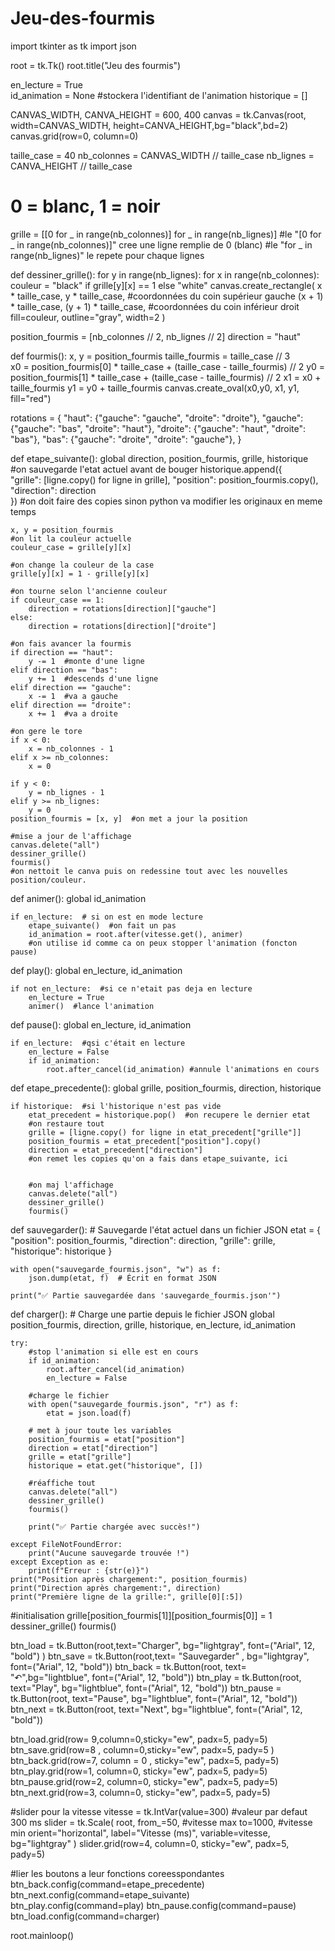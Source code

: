 # Jeu-des-fourmis
import tkinter as tk
import json

root = tk.Tk()
root.title("Jeu des fourmis")

en_lecture = True  
id_animation = None  #stockera l'identifiant de l'animation
historique = [] 


CANVAS_WIDTH, CANVA_HEIGHT = 600, 400
canvas = tk.Canvas(root, width=CANVAS_WIDTH, height=CANVA_HEIGHT,bg="black",bd=2)
canvas.grid(row=0, column=0) 


taille_case = 40 
nb_colonnes = CANVAS_WIDTH // taille_case
nb_lignes = CANVA_HEIGHT // taille_case


# 0 = blanc, 1 = noir 
grille = [[0 for _ in range(nb_colonnes)] for _ in range(nb_lignes)]
#le "[0 for _ in range(nb_colonnes)]" cree une ligne remplie de 0 (blanc)
#le "for _ in range(nb_lignes)" le repete pour chaque lignes
 

def dessiner_grille():
    for y in range(nb_lignes):
        for x in range(nb_colonnes): 
            couleur = "black" if grille[y][x] == 1 else "white"
            canvas.create_rectangle(
                x * taille_case, y * taille_case, #coordonnées du coin supérieur gauche
                (x + 1) * taille_case, (y + 1) * taille_case, #coordonnées du coin inférieur droit
                fill=couleur, outline="gray", width=2
            )


  

position_fourmis = [nb_colonnes // 2, nb_lignes // 2]
direction = "haut"

def fourmis(): 
    x, y = position_fourmis
    taille_fourmis = taille_case // 3  
    x0 = position_fourmis[0] * taille_case + (taille_case - taille_fourmis) // 2
    y0 = position_fourmis[1] * taille_case + (taille_case - taille_fourmis) // 2
    x1 = x0 + taille_fourmis
    y1 = y0 + taille_fourmis
    canvas.create_oval(x0,y0, x1, y1, fill="red")


rotations = {
    "haut": {"gauche": "gauche", "droite": "droite"},
    "gauche": {"gauche": "bas", "droite": "haut"},
    "droite": {"gauche": "haut", "droite": "bas"},
    "bas": {"gauche": "droite", "droite": "gauche"},
}


def etape_suivante():
    global direction, position_fourmis, grille, historique   
    #on sauvegarde l'etat actuel avant de bouger
    historique.append({  
        "grille": [ligne.copy() for ligne in grille], 
        "position": position_fourmis.copy(),            
        "direction": direction                         
    }) #on doit faire des copies sinon python va modifier les originaux en meme temps
    
    x, y = position_fourmis
    #on lit la couleur actuelle 
    couleur_case = grille[y][x]  

    #on change la couleur de la case
    grille[y][x] = 1 - grille[y][x] 

    #on tourne selon l'ancienne couleur 
    if couleur_case == 1:  
        direction = rotations[direction]["gauche"]  
    else:  
        direction = rotations[direction]["droite"] 
    
    #on fais avancer la fourmis
    if direction == "haut":
        y -= 1  #monte d'une ligne
    elif direction == "bas":
        y += 1  #descends d'une ligne
    elif direction == "gauche":
        x -= 1  #va a gauche
    elif direction == "droite":
        x += 1  #va a droite
    
    #on gere le tore
    if x < 0:
        x = nb_colonnes - 1
    elif x >= nb_colonnes:
        x = 0

    if y < 0:
        y = nb_lignes - 1
    elif y >= nb_lignes:
        y = 0
    position_fourmis = [x, y]  #on met a jour la position
    
    #mise a jour de l'affichage 
    canvas.delete("all")      
    dessiner_grille()       
    fourmis()              
    #on nettoit le canva puis on redessine tout avec les nouvelles position/couleur.

def animer():
    global id_animation
    
    if en_lecture:  # si on est en mode lecture
        etape_suivante()  #on fait un pas
        id_animation = root.after(vitesse.get(), animer)
        #on utilise id comme ca on peux stopper l'animation (foncton pause)

def play():
    global en_lecture, id_animation
    
    if not en_lecture:  #si ce n'etait pas deja en lecture
        en_lecture = True
        animer()  #lance l'animation

def pause():
    global en_lecture, id_animation
    
    if en_lecture:  #qsi c'était en lecture
        en_lecture = False
        if id_animation:  
            root.after_cancel(id_animation) #annule l'animations en cours

def etape_precedente():
    global grille, position_fourmis, direction, historique
    
    if historique:  #si l'historique n'est pas vide
        etat_precedent = historique.pop()  #on recupere le dernier etat
        #on restaure tout
        grille = [ligne.copy() for ligne in etat_precedent["grille"]] 
        position_fourmis = etat_precedent["position"].copy()
        direction = etat_precedent["direction"]
        #on remet les copies qu'on a fais dans etape_suivante, ici 


        #on maj l'affichage
        canvas.delete("all")
        dessiner_grille()
        fourmis()

def sauvegarder():
    # Sauvegarde l'état actuel dans un fichier JSON
    etat = {
        "position": position_fourmis,
        "direction": direction,
        "grille": grille,
        "historique": historique
    }
    
    with open("sauvegarde_fourmis.json", "w") as f:
        json.dump(etat, f)  # Écrit en format JSON
    
    print("✅ Partie sauvegardée dans 'sauvegarde_fourmis.json'")

def charger():
    # Charge une partie depuis le fichier JSON
    global position_fourmis, direction, grille, historique, en_lecture, id_animation
    
    try:
        #stop l'animation si elle est en cours
        if id_animation:
            root.after_cancel(id_animation)
            en_lecture = False
        
        #charge le fichier
        with open("sauvegarde_fourmis.json", "r") as f:
            etat = json.load(f)
        
        # met à jour toute les variables
        position_fourmis = etat["position"]
        direction = etat["direction"]
        grille = etat["grille"]
        historique = etat.get("historique", [])
        
        #réaffiche tout
        canvas.delete("all")
        dessiner_grille()
        fourmis()  
        
        print("✅ Partie chargée avec succès!")
        
    except FileNotFoundError:
        print("Aucune sauvegarde trouvée !")
    except Exception as e:
        print(f"Erreur : {str(e)}")
    print("Position après chargement:", position_fourmis)
    print("Direction après chargement:", direction)
    print("Première ligne de la grille:", grille[0][:5])
        
#initialisation
grille[position_fourmis[1]][position_fourmis[0]] = 1  
dessiner_grille()
fourmis()



btn_load = tk.Button(root,text="Charger", bg="lightgray", font=("Arial", 12, "bold") )
btn_save = tk.Button(root,text= "Sauvegarder" , bg="lightgray", font=("Arial", 12, "bold"))
btn_back = tk.Button(root, text= "↶",bg="lightblue", font=("Arial", 12, "bold"))
btn_play = tk.Button(root, text="Play", bg="lightblue", font=("Arial", 12, "bold"))
btn_pause = tk.Button(root, text="Pause", bg="lightblue", font=("Arial", 12, "bold"))
btn_next = tk.Button(root, text="Next", bg="lightblue", font=("Arial", 12, "bold"))


 
btn_load.grid(row= 9,column=0,sticky="ew", padx=5, pady=5)
btn_save.grid(row=8 , column=0,sticky="ew", padx=5, pady=5 )
btn_back.grid(row=7, column = 0 , sticky="ew", padx=5, pady=5)
btn_play.grid(row=1, column=0, sticky="ew", padx=5, pady=5)
btn_pause.grid(row=2, column=0, sticky="ew", padx=5, pady=5)
btn_next.grid(row=3, column=0, sticky="ew", padx=5, pady=5)        

#slider pour la vitesse
vitesse = tk.IntVar(value=300)  #valeur par defaut 300 ms
slider = tk.Scale(
    root,
    from_=50,  #vitesse max 
    to=1000,   #vitesse min
    orient="horizontal",
    label="Vitesse (ms)",
    variable=vitesse,
    bg="lightgray"
)
slider.grid(row=4, column=0, sticky="ew", padx=5, pady=5)

#lier les boutons a leur fonctions coreesspondantes 
btn_back.config(command=etape_precedente)
btn_next.config(command=etape_suivante)
btn_play.config(command=play)
btn_pause.config(command=pause)
btn_load.config(command=charger)


root.mainloop() 


